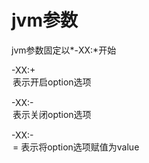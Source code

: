 # jvm参数

jvm参数固定以*-XX:*开始

-XX:+<option>   表示开启option选项

-XX:-<option>    表示关闭option选项

-XX:-<option>=<value>   表示将option选项赋值为value